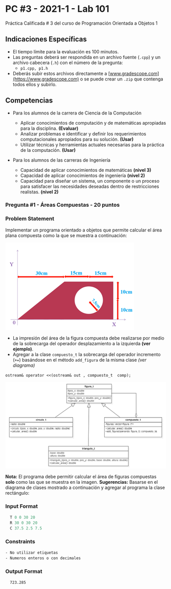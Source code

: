 # PC #3 - 2021-1 - Lab 101

Práctica Calificada # 3 del curso de Programación Orientada a Objetos 1

## Indicaciones Específicas
- El tiempo límite para la evaluación es 100 minutos.
- Las preguntas deberá ser respondida en un archivo fuente (`.cpp`) y un archivo cabecera (`.h`) con el número de la pregunta:
    - `p1.cpp, p1.h`
- Deberás subir estos archivos directamente a [www.gradescope.com](https://www.gradescope.com) o se puede crear un `.zip` que contenga todos ellos y subirlo.

## Competencias
- Para los alumnos de la carrera de Ciencia de la Computación
    - Aplicar conocimientos de computación y de matemáticas apropiadas para la disciplina. **(Evaluar)**
    - Analizar problemas e identificar y definir los requerimientos computacionales apropiados para su solución. **(Usar)**
    - Utilizar técnicas y herramientas actuales necesarias para la práctica de la computación. **(Usar)**

- Para los alumnos de las carreras de Ingeniería
    - Capacidad de aplicar conocimientos de matemáticas **(nivel 3)**
    - Capacidad de aplicar conocimientos de ingeniería **(nivel 2)**
    - Capacidad para diseñar un sistema, un componente o un proceso para satisfacer las necesidades deseadas dentro de restricciones realistas. **(nivel 2)**

### Pregunta #1 - Áreas Compuestas - 20 puntos

### Problem Statement
Implementar un programa orientado a objetos que permite calcular el área plana compuesta como la que se muestra a continuación:

![figura](figura_compuesta.png)

- La impresión del área de la figura compuesta debe realizarse por medio de la sobrecarga del operador desplazamiento a la izquierda **(ver ejemplo)**.
- Agregar a la clase `compuesto_t` la sobrecarga del operador incremento (`+=`) basándose en el método `add_figura` de la misma clase *(ver diagrama)* 
```
ostream& operator <<(ostream& out , compuesto_t  comp);
```
![diagrama](diagrama_clases.png)

**Nota:** El programa debe permitir calcular el área de figuras compuestas **solo** como las que se muestra en la imagen.
**Sugerencias:** Basarse en el diagrama de clases mostrado a continuación y agregar al programa la clase rectángulo:

### Input Format
```cpp
  T 0 0 30 20
  R 30 0 30 20
  C 37.5 2.5 7.5
```
### Constraints
```bash
- No utilizar etiquetas
- Numeros enteros o con decimales
```

### Output Format
```bash
  723.285
```

